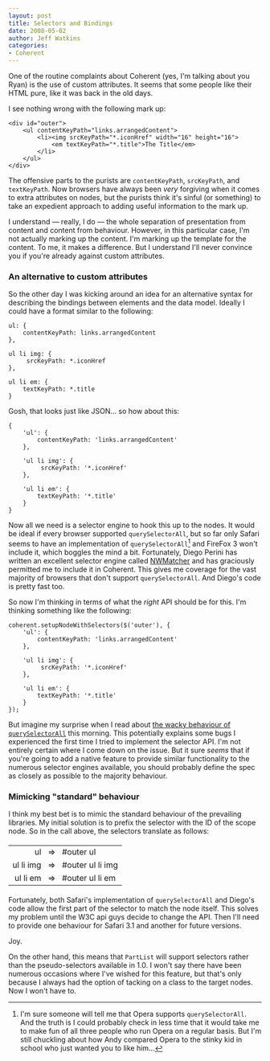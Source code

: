 ```yaml
---
layout: post
title: Selectors and Bindings
date: 2008-05-02
author: Jeff Watkins
categories:
- Coherent
---
```


One of the routine complaints about Coherent (yes, I'm talking about you Ryan) is the use of custom attributes. It seems that some people like their HTML pure, like it was back in the old days.
<!--more-->

I see nothing wrong with the following mark up:

    <div id="outer">
        <ul contentKeyPath="links.arrangedContent">
            <li><img srcKeyPath="*.iconHref" width="16" height="16">
                <em textKeyPath="*.title">The Title</em>
            </li>
        </ul>
    </div>

The offensive parts to the purists are `contentKeyPath`, `srcKeyPath`, and `textKeyPath`. Now browsers have always been _very_ forgiving when it comes to extra attributes on nodes, but the purists think it's sinful (or something) to take an expedient approach to adding useful information to the mark up.

I understand &mdash; really, I do &mdash; the whole separation of presentation from content and content from behaviour. However, in this particular case, I'm not actually marking up the content. I'm marking up the template for the content. To me, it makes a difference. But I understand I'll never convince you if you're already against custom attributes.

### An alternative to custom attributes ###

So the other day I was kicking around an idea for an alternative syntax for describing the bindings between elements and the data model. Ideally I could have a format similar to the following:

    ul: {
        contentKeyPath: links.arrangedContent
    },

    ul li img: {
		 srcKeyPath: *.iconHref
    },

    ul li em: {
        textKeyPath: *.title
    }

Gosh, that looks just like JSON... so how about this:

    {
        'ul': {
            contentKeyPath: 'links.arrangedContent'
        },

        'ul li img': {
    		 srcKeyPath: '*.iconHref'
        },

        'ul li em': {
            textKeyPath: '*.title'
        }
    }

Now all we need is a selector engine to hook this up to the nodes. It would be ideal if every browser supported `querySelectorAll`, but so far only Safari seems to have an implementation of `querySelectorAll`[^o] and FireFox 3 won't include it, which boggles the mind a bit. Fortunately, Diego Perini has written an excellent selector engine called [NWMatcher](http://javascript.nwbox.com/NWMatcher/) and has graciously permitted me to include it in Coherent. This gives me coverage for the vast majority of browsers that don't support `querySelectorAll`. And Diego's code is pretty fast too.

So now I'm thinking in terms of what the _right_ API should be for this. I'm thinking something like the following:

    coherent.setupNodeWithSelectors($('outer'), {
        'ul': {
            contentKeyPath: 'links.arrangedContent'
        },

        'ul li img': {
    		 srcKeyPath: '*.iconHref'
        },

        'ul li em': {
            textKeyPath: '*.title'
        }
    });

But imagine my surprise when I read about [the wacky behaviour of `querySelectorAll`](http://ejohn.org/blog/thoughts-on-queryselectorall/) this morning. This potentially explains some bugs I experienced the first time I tried to implement the selector API. I'm not entirely certain where I come down on the issue. But it sure _seems_ that if you're going to add a native feature to provide similar functionality to the numerous selector engines available, you should probably define the spec as closely as possible to the majority behaviour.

### Mimicking "standard" behaviour ###

I think my best bet is to mimic the standard behaviour of the prevailing libraries. My initial solution is to prefix the selector with the ID of the scope node. So in the call above, the selectors translate as follows:

<table style="margin: 20px auto;">
<tr><td style="text-align:right;padding-right:5px;">ul</td><td>&#x21D2;</td><td style="padding-left: 5px;">#outer ul</td></tr>
<tr><td style="text-align:right;padding-right:5px;">ul li img</td><td>&#x21D2;</td><td style="padding-left: 5px;">#outer ul li img</td></tr>
<tr><td style="text-align:right;padding-right:5px;">ul li em</td><td>&#x21D2;</td><td style="padding-left: 5px;">#outer ul li em</td></tr>
</table>

Fortunately, both Safari's implementation of `querySelectorAll` and Diego's code allow the first part of the selector to match the node itself. This solves my problem until the W3C api guys decide to change the API. Then I'll need to provide one behaviour for Safari 3.1 and another for future versions.

Joy.

On the other hand, this means that `PartList` will support selectors rather than the pseudo-selectors available in 1.0. I won't say there have been numerous occasions where I've wished for this feature, but that's only because I always had the option of tacking on a class to the target nodes. Now I won't have to.


[^o]: I'm sure someone will tell me that Opera supports `querySelectorAll`. And the truth is I could probably check in less time that it would take me to make fun of all three people who run Opera on a regular basis. But I'm still chuckling about how Andy compared Opera to the stinky kid in school who just wanted you to like him...